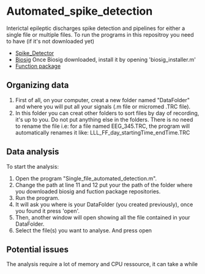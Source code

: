 # Automated_spike_detection
 Interictal epileptic discharges spike detection and pipelines for either a single file or multiple files. 
 To run the programs in this repositroy you need to have (if it's not downloaded yet)
 - <a href="https://github.com/Sam54000/Spike_Detector">Spike_Detector</a>
 - <a href="https://github.com/Sam54000/Biosig">Biosig</a>
 Once Biosig downloaded, install it by opening 'biosig_installer.m'
 - <a href="https://github.com/Sam54000/Function-package">Function package</a>
 
 ## Organizing data
 1. First of all, on your computer, creat a new folder named "DataFolder" and where you will put all your signals (.m file or micromed .TRC file).
 2. In this folder you can creat other folders to sort files by day of recording, it's up to you. Do not put anything else in the folders.
 There is no need to rename the file i.e: for a file named EEG_345.TRC, the program will automatically renames it like:
 LLL_FF_day_startingTime_endTime.TRC
 
 ## Data analysis
 To start the analysis:
 1. Open the program "Single_file_automated_detection.m". 
 2. Change the path at line 11 and 12 put your the path of the folder where you downloaded biosig and fuction package repositories.
 3. Run the program. 
 4. It will ask you where is your DataFolder (you created previously), once you found it press 'open'. 
 5. Then, another window will open showing all the file contained in your DataFolder.
 6. Select the file(s) you want to analyse. And press open
 
 ## Potential issues
 The analysis require a lot of memory and CPU ressource, it can take a while
